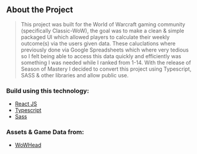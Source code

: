 ## About the Project
> This project was built for the World of Warcraft gaming community (specifically Classic-WoW), the goal was to make a clean & simple packaged UI which allowed players to calculate their weekly outcome(s) via the users given data. These caluclations where previously done via Google Spreadsheets which where very tedious so I felt being able to access this data quickly and efficiently was something I was needed while I ranked from 1-14. With the release of Season of Mastery I decided to convert this project using Typescript, SASS & other libraries and allow public use.

### Build using this technology: 
- [React JS](https://reactjs.org/)
- [Typescript](https://www.typescriptlang.org/)
- [Sass](https://sass-lang.com/)

### Assets & Game Data from: 
- [WoWHead](https://classic.wowhead.com/guides/pvp-honor-system-overview-wow-classic)

